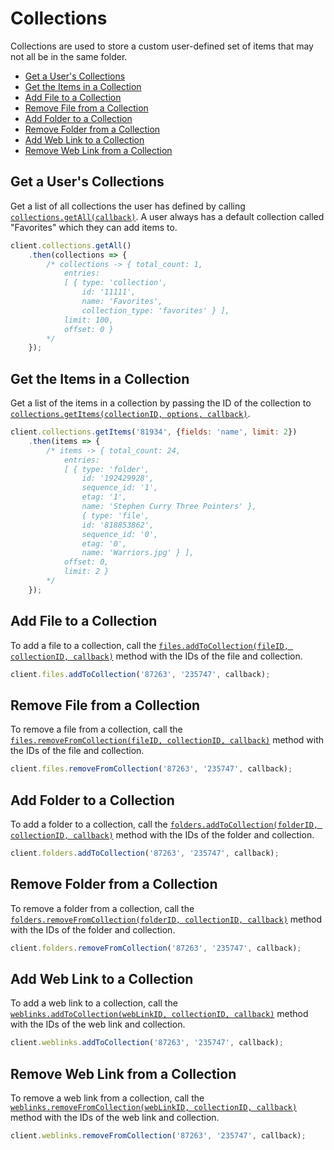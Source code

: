 Collections
===========

Collections are used to store a custom user-defined set of items that may not
all be in the same folder.

<!-- START doctoc generated TOC please keep comment here to allow auto update -->
<!-- DON'T EDIT THIS SECTION, INSTEAD RE-RUN doctoc TO UPDATE -->


- [Get a User's Collections](#get-a-users-collections)
- [Get the Items in a Collection](#get-the-items-in-a-collection)
- [Add File to a Collection](#add-file-to-a-collection)
- [Remove File from a Collection](#remove-file-from-a-collection)
- [Add Folder to a Collection](#add-folder-to-a-collection)
- [Remove Folder from a Collection](#remove-folder-from-a-collection)
- [Add Web Link to a Collection](#add-web-link-to-a-collection)
- [Remove Web Link from a Collection](#remove-web-link-from-a-collection)

<!-- END doctoc generated TOC please keep comment here to allow auto update -->

Get a User's Collections
------------------------

Get a list of all collections the user has defined by calling [`collections.getAll(callback)`](http://opensource.box.com/box-node-sdk/jsdoc/Collections.html#getAll).
A user always has a default collection called "Favorites" which they can add
items to.

<!-- sample get_collections -->
```js
client.collections.getAll()
	.then(collections => {
		/* collections -> { total_count: 1,
			entries: 
			[ { type: 'collection',
				id: '11111',
				name: 'Favorites',
				collection_type: 'favorites' } ],
			limit: 100,
			offset: 0 }
		*/
	});
```

Get the Items in a Collection
-----------------------------

Get a list of the items in a collection by passing the ID of the collection to
[`collections.getItems(collectionID, options, callback)`](http://opensource.box.com/box-node-sdk/jsdoc/Collections.html#getItems).

<!-- sample get_collections_id_items -->
```js
client.collections.getItems('81934', {fields: 'name', limit: 2})
	.then(items => {
		/* items -> { total_count: 24,
			entries: 
			[ { type: 'folder',
				id: '192429928',
				sequence_id: '1',
				etag: '1',
				name: 'Stephen Curry Three Pointers' },
				{ type: 'file',
				id: '818853862',
				sequence_id: '0',
				etag: '0',
				name: 'Warriors.jpg' } ],
			offset: 0,
			limit: 2 }
		*/
	});
```

Add File to a Collection
------------------------

To add a file to a collection, call the
[`files.addToCollection(fileID, collectionID, callback)`](http://opensource.box.com/box-node-sdk/jsdoc/Files.html#addToCollection)
method with the IDs of the file and collection.

<!-- sample put_files_id add_to_collection -->
```js
client.files.addToCollection('87263', '235747', callback);
```

Remove File from a Collection
-----------------------------

To remove a file from a collection, call the
[`files.removeFromCollection(fileID, collectionID, callback)`](http://opensource.box.com/box-node-sdk/jsdoc/Files.html#removeFromCollection)
method with the IDs of the file and collection.

<!-- sample put_files_id remove_from_collection -->
```js
client.files.removeFromCollection('87263', '235747', callback);
```

Add Folder to a Collection
--------------------------

To add a folder to a collection, call the
[`folders.addToCollection(folderID, collectionID, callback)`](http://opensource.box.com/box-node-sdk/jsdoc/Folders.html#addToCollection)
method with the IDs of the folder and collection.

<!-- sample put_folders_id add_to_collection -->
```js
client.folders.addToCollection('87263', '235747', callback);
```

Remove Folder from a Collection
-------------------------------

To remove a folder from a collection, call the
[`folders.removeFromCollection(folderID, collectionID, callback)`](http://opensource.box.com/box-node-sdk/jsdoc/Folders.html#removeFromCollection)
method with the IDs of the folder and collection.

<!-- sample put_folders_id remove_from_collection -->
```js
client.folders.removeFromCollection('87263', '235747', callback);
```

Add Web Link to a Collection
----------------------------

To add a web link to a collection, call the
[`weblinks.addToCollection(webLinkID, collectionID, callback)`](http://opensource.box.com/box-node-sdk/jsdoc/WebLinks.html#addToCollection)
method with the IDs of the web link and collection.

<!-- sample put_web_links_id add_to_collection -->
```js
client.weblinks.addToCollection('87263', '235747', callback);
```

Remove Web Link from a Collection
---------------------------------

To remove a web link from a collection, call the
[`weblinks.removeFromCollection(webLinkID, collectionID, callback)`](http://opensource.box.com/box-node-sdk/jsdoc/WebLinks.html#removeFromCollection)
method with the IDs of the web link and collection.

<!-- sample put_web_links_id remove_from_collection -->
```js
client.weblinks.removeFromCollection('87263', '235747', callback);
```
